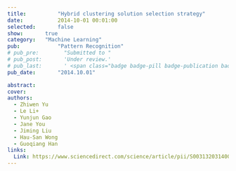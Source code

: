 ```yaml
---
title:          "Hybrid clustering solution selection strategy"
date:           2014-10-01 00:01:00
selected:       false
show:		true
category:	"Machine Learning"
pub:            "Pattern Recognition"
# pub_pre:        "Submitted to "
# pub_post:       'Under review.'
# pub_last:       ' <span class="badge badge-pill badge-publication badge-success">Spotlight</span>'
pub_date:       "2014.10.01"

abstract:
cover:
authors:
  - Zhiwen Yu
  - Le Li+
  - Yunjun Gao
  - Jane You
  - Jiming Liu
  - Hau-San Wong
  - Guoqiang Han
links:
  Link: https://www.sciencedirect.com/science/article/pii/S0031320314001368
---
```

